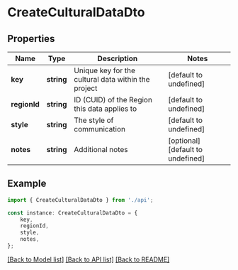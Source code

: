 # CreateCulturalDataDto


## Properties

Name | Type | Description | Notes
------------ | ------------- | ------------- | -------------
**key** | **string** | Unique key for the cultural data within the project | [default to undefined]
**regionId** | **string** | ID (CUID) of the Region this data applies to | [default to undefined]
**style** | **string** | The style of communication | [default to undefined]
**notes** | **string** | Additional notes | [optional] [default to undefined]

## Example

```typescript
import { CreateCulturalDataDto } from './api';

const instance: CreateCulturalDataDto = {
    key,
    regionId,
    style,
    notes,
};
```

[[Back to Model list]](../README.md#documentation-for-models) [[Back to API list]](../README.md#documentation-for-api-endpoints) [[Back to README]](../README.md)
